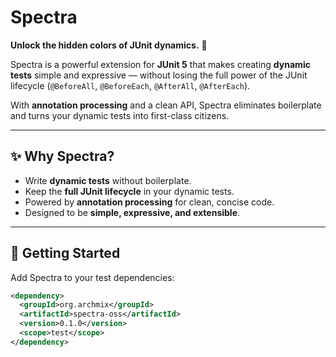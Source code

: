 # Spectra
**Unlock the hidden colors of JUnit dynamics.** 🌈

Spectra is a powerful extension for **JUnit 5** that makes creating **dynamic tests** simple and expressive — without losing the full power of the JUnit lifecycle (`@BeforeAll`, `@BeforeEach`, `@AfterAll`, `@AfterEach`).

With **annotation processing** and a clean API, Spectra eliminates boilerplate and turns your dynamic tests into first-class citizens.

---

## ✨ Why Spectra?
- Write **dynamic tests** without boilerplate.
- Keep the **full JUnit lifecycle** in your dynamic tests.
- Powered by **annotation processing** for clean, concise code.
- Designed to be **simple, expressive, and extensible**.

---

## 🚀 Getting Started

Add Spectra to your test dependencies:

```xml
<dependency>
  <groupId>org.archmix</groupId>
  <artifactId>spectra-oss</artifactId>
  <version>0.1.0</version>
  <scope>test</scope>
</dependency>
